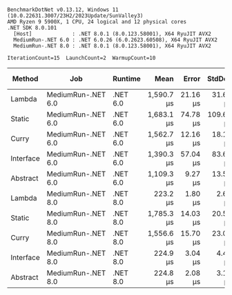 ```

BenchmarkDotNet v0.13.12, Windows 11 (10.0.22631.3007/23H2/2023Update/SunValley3)
AMD Ryzen 9 5900X, 1 CPU, 24 logical and 12 physical cores
.NET SDK 8.0.101
  [Host]             : .NET 8.0.1 (8.0.123.58001), X64 RyuJIT AVX2
  MediumRun-.NET 6.0 : .NET 6.0.26 (6.0.2623.60508), X64 RyuJIT AVX2
  MediumRun-.NET 8.0 : .NET 8.0.1 (8.0.123.58001), X64 RyuJIT AVX2

IterationCount=15  LaunchCount=2  WarmupCount=10  

```
| Method    | Job                | Runtime  | Mean       | Error    | StdDev    | Min        | Max        | P90        | Code Size | Allocated |
|---------- |------------------- |--------- |-----------:|---------:|----------:|-----------:|-----------:|-----------:|----------:|----------:|
| Lambda    | MediumRun-.NET 6.0 | .NET 6.0 | 1,590.7 μs | 21.16 μs |  31.68 μs | 1,537.3 μs | 1,653.1 μs | 1,623.1 μs |      48 B |      12 B |
| Static    | MediumRun-.NET 6.0 | .NET 6.0 | 1,683.1 μs | 74.78 μs | 109.62 μs | 1,536.4 μs | 1,826.8 μs | 1,813.6 μs |      48 B |      13 B |
| Curry     | MediumRun-.NET 6.0 | .NET 6.0 | 1,562.7 μs | 12.16 μs |  18.19 μs | 1,533.4 μs | 1,600.2 μs | 1,591.4 μs |      48 B |      12 B |
| Interface | MediumRun-.NET 6.0 | .NET 6.0 | 1,390.3 μs | 57.04 μs |  83.61 μs | 1,309.7 μs | 1,537.3 μs | 1,523.8 μs |      48 B |      12 B |
| Abstract  | MediumRun-.NET 6.0 | .NET 6.0 | 1,109.3 μs |  9.27 μs |  13.58 μs | 1,091.3 μs | 1,143.6 μs | 1,124.2 μs |      44 B |      12 B |
| Lambda    | MediumRun-.NET 8.0 | .NET 8.0 |   223.2 μs |  1.80 μs |   2.64 μs |   219.9 μs |   228.9 μs |   226.9 μs |      95 B |       2 B |
| Static    | MediumRun-.NET 8.0 | .NET 8.0 | 1,785.3 μs | 14.03 μs |  20.57 μs | 1,752.5 μs | 1,824.4 μs | 1,808.9 μs |      45 B |      12 B |
| Curry     | MediumRun-.NET 8.0 | .NET 8.0 | 1,556.6 μs | 15.70 μs |  23.01 μs | 1,527.2 μs | 1,609.6 μs | 1,591.5 μs |      45 B |       2 B |
| Interface | MediumRun-.NET 8.0 | .NET 8.0 |   224.9 μs |  3.04 μs |   4.46 μs |   220.2 μs |   234.4 μs |   232.0 μs |      94 B |       2 B |
| Abstract  | MediumRun-.NET 8.0 | .NET 8.0 |   224.8 μs |  2.08 μs |   3.11 μs |   219.8 μs |   230.5 μs |   229.0 μs |      91 B |         - |
